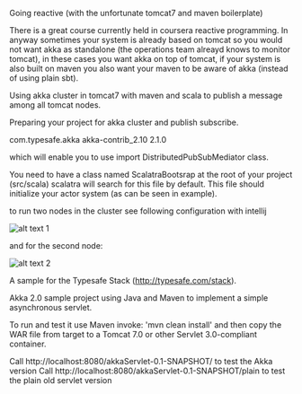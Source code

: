 Going reactive (with the unfortunate tomcat7 and maven boilerplate)

There is a great course currently held in coursera reactive programming.
In anyway sometimes your system is already based on tomcat so you would not want akka as standalone (the operations team alreayd knows to monitor tomcat), in these cases you want akka on top of tomcat, if your system is also built on maven you also want your maven to be aware of akka (instead of using plain sbt).

Using akka cluster in tomcat7 with maven and scala to publish a message among all tomcat nodes.

Preparing your project for akka cluster and publish subscribe.

<dependency>
	<groupId>com.typesafe.akka</groupId>
	<artifactId>akka-contrib_2.10</artifactId>
	<version>2.1.0</version>
</dependency>

which will enable you to use import DistributedPubSubMediator class.

You need to have a class named ScalatraBootsrap at the root of your project (src/scala) scalatra will search for this file by default.
This file should initialize your actor system (as can be seen in example).

to run two nodes in the cluster see following configuration with intellij

![alt text 1](http://github.com/tomer-ben-david/akkaServlet/raw/master/doc/images/tomcat-akka-cluster-2552.png)

and for the second node:

![alt text 2](http://github.com/tomer-ben-david/akkaServlet/raw/master/doc/images/tomcat-akka-cluster-2552.png)


A sample for the Typesafe Stack (http://typesafe.com/stack).

Akka 2.0 sample project using Java and Maven to implement a simple asynchronous servlet.

To run and test it use Maven invoke: 'mvn clean install' and then copy the WAR file from target to a Tomcat 7.0 or other Servlet 3.0-compliant container.

Call http://localhost:8080/akkaServlet-0.1-SNAPSHOT/ to test the Akka version
Call http://localhost:8080/akkaServlet-0.1-SNAPSHOT/plain to test the plain old servlet version
